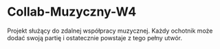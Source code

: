 # Collab-Muzyczny-W4
Projekt służący do zdalnej współpracy muzycznej. Każdy ochotnik może dodać swoją partię i ostatecznie powstaje z tego pełny utwór.
